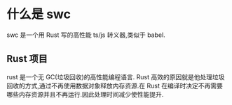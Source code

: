 # 什么是 swc
swc 是一个用 Rust 写的高性能 ts/js 转义器,类似于 babel.
## Rust 项目
rust 是一个无 GC(垃圾回收)的高性能编程语言.
Rust 高效的原因就是他处理垃圾回收的方式,通过不再使用数据对象释放内存资源.在 Rust 在编译时决定不再需要哪些内存资源并且不再运行.因此处理时间减少使性能提升.